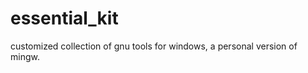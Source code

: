 essential_kit
=============

customized collection of gnu tools for windows, a personal version of mingw.

